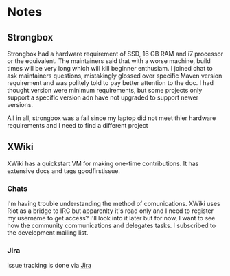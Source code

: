 # Notes 

## Strongbox 

Strongbox had a hardware requirement of SSD, 16 GB RAM and i7 processor or the equivalent. The maintainers said that with a worse machine, build times will be very long which will
kill beginner enthusiam. I joined chat to ask maintainers questions, mistakingly glossed over specific Maven version requirement and was politely told to pay better attention to
the doc. I had thought version were minimum requirements, but some projects only support a specific version adn have not upgraded to support newer versions.

All in all, strongbox was a fail since my laptop did not meet thier hardware requirements and I need to find a different project


## XWiki 

XWiki has a quickstart VM for making one-time contributions. It has extensive docs and tags goodfirstissue. 

### Chats
I'm having trouble understanding the method of comunications. XWiki uses Riot as a bridge to IRC but apparenlty it's read only and I need to register my username to get access? 
I'll look into it later but for now, I want to see how the community communications and delegates tasks. I subscribed to the development mailing list.

### Jira 
issue tracking is done via [Jira](https://jira.xwiki.org/secure/Dashboard.jspa)
